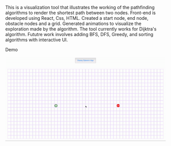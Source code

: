 This is a visualization tool that illustrates the working of the pathfinding algorithms to render the shortest path between two nodes.
Front-end is developed using React, Css, HTML. 
Created a start node, end node, obstacle nodes and a grid.
Generated animations to visualize the exploration made by the algorithm. The tool currently works for Dijktra's algorithm. Fututre work involves adding BFS, DFS, Greedy, and sorting algorithms with interactive UI.

Demo

![](pathfind_demo.gif)

